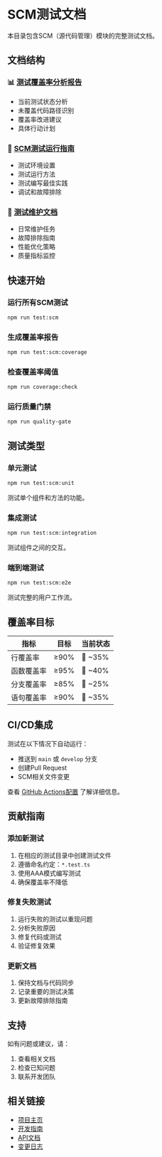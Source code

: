 # SCM测试文档

本目录包含SCM（源代码管理）模块的完整测试文档。

## 文档结构

### 📊 [测试覆盖率分析报告](./test-coverage-analysis.md)
- 当前测试状态分析
- 未覆盖代码路径识别
- 覆盖率改进建议
- 具体行动计划

### 📖 [SCM测试运行指南](./scm-testing-guide.md)
- 测试环境设置
- 测试运行方法
- 测试编写最佳实践
- 调试和故障排除

### 🔧 [测试维护文档](./test-maintenance.md)
- 日常维护任务
- 故障排除指南
- 性能优化策略
- 质量指标监控

## 快速开始

### 运行所有SCM测试
```bash
npm run test:scm
```

### 生成覆盖率报告
```bash
npm run test:scm:coverage
```

### 检查覆盖率阈值
```bash
npm run coverage:check
```

### 运行质量门禁
```bash
npm run quality-gate
```

## 测试类型

### 单元测试
```bash
npm run test:scm:unit
```
测试单个组件和方法的功能。

### 集成测试
```bash
npm run test:scm:integration
```
测试组件之间的交互。

### 端到端测试
```bash
npm run test:scm:e2e
```
测试完整的用户工作流。

## 覆盖率目标

| 指标 | 目标 | 当前状态 |
|------|------|----------|
| 行覆盖率 | ≥90% | 🔴 ~35% |
| 函数覆盖率 | ≥95% | 🔴 ~40% |
| 分支覆盖率 | ≥85% | 🔴 ~25% |
| 语句覆盖率 | ≥90% | 🔴 ~35% |

## CI/CD集成

测试在以下情况下自动运行：
- 推送到 `main` 或 `develop` 分支
- 创建Pull Request
- SCM相关文件变更

查看 [GitHub Actions配置](./.github/workflows/scm-tests.yml) 了解详细信息。

## 贡献指南

### 添加新测试
1. 在相应的测试目录中创建测试文件
2. 遵循命名约定：`*.test.ts`
3. 使用AAA模式编写测试
4. 确保覆盖率不降低

### 修复失败测试
1. 运行失败的测试以重现问题
2. 分析失败原因
3. 修复代码或测试
4. 验证修复效果

### 更新文档
1. 保持文档与代码同步
2. 记录重要的测试决策
3. 更新故障排除指南

## 支持

如有问题或建议，请：
1. 查看相关文档
2. 检查已知问题
3. 联系开发团队

## 相关链接

- [项目主页](../README.md)
- [开发指南](../CONTRIBUTING.md)
- [API文档](../API.md)
- [变更日志](../CHANGELOG.md)